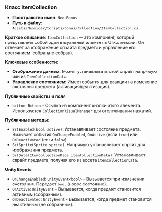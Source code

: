 ﻿### Класс ItemCollection
- **Пространство имен**: `Neo.Bonus`
- **Путь к файлу**: `Assets/Neoxider/Scripts/Bonus/Collection/ItemCollection.cs`

**Краткое описание**:
`ItemCollection` — это компонент, который представляет собой один визуальный элемент в UI коллекции. Он отвечает за отображение спрайта предмета и управление его состоянием (собран/не собран).

**Ключевые особенности**:
- **Отображение данных**: Может устанавливать свой спрайт напрямую или из `ItemCollectionData`.
- **Управление состоянием**: Имеет события для реакции на изменение состояния предмета (активация/деактивация).

**Публичные свойства и поля**:
- `button`: `Button` - Ссылка на компонент кнопки этого элемента. Используется `CollectionVisualManager` для отслеживания нажатий.

**Публичные методы**:
- `SetEnabled(bool active)`: Устанавливает состояние предмета. Вызывает события `OnChangeEnabled`, `OnActive` (если `true`) или `OnDeactivated` (если `false`).
- `SetSprite(Sprite sprite)`: Напрямую устанавливает спрайт для изображения предмета.
- `SetData(ItemCollectionData itemCollectionData)`: Устанавливает спрайт предмета, получая его из ассета `itemCollectionData`.

**Unity Events**:
- `OnChangeEnabled`: `UnityEvent<bool>` - Вызывается при изменении состояния. Передает `bool` (новое состояние).
- `OnActive`: `UnityEvent` - Вызывается, когда предмет становится активным (собранным).
- `OnDeactivated`: `UnityEvent` - Вызывается, когда предмет становится неактивным (не собранным).

